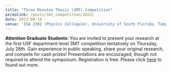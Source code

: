 ```yaml
---
title: "Three Minutes Thesis (3MT) Competition"
permalink: /posts/3mt_competition/2023/
date: 2023-08-14
venue: 'ISA 2302 (Physics Colloquim), University of South Florida, Tampa, FL.'
---
```


**Attention Graduate Students**: You are invited to present your research at the first USF department-level 3MT competition tentatively on Thursday, July 28th. Gain experience in public speaking, share your original research, and compete
for cash prizes! Presentations are encouraged, though not required to attend the symposium. Registration is free. Please click [here](https://usfpgsc.github.io/events/3mt_competition/) to found out more.
